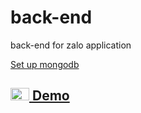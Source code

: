# back-end
back-end for zalo application

[Set up mongodb ](https://youtu.be/Qm-DfIGGD0Q)

## <a href="https://www.youtube.com/watch?v=kCj-w_LP-O0">  <img src="https://upload.wikimedia.org/wikipedia/commons/4/42/YouTube_icon_%282013-2017%29.png" alt="YouTube" width="30" height="20"> Demo</a>
